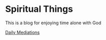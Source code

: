 # Spiritual Things

This is a blog for enjoying time alone with God

[Daily Mediations](daily/Index)

